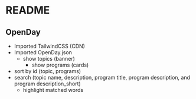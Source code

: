 # README

## OpenDay
* Imported TailwindCSS (CDN)
* Imported OpenDay.json
  * show topics (banner)
       * show programs (cards)
* sort by id (topic, programs)
* search (topic name, description, program title, program description, and program description_short)
    * highlight matched words